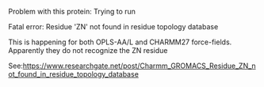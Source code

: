 Problem with this protein:
Trying to run

Fatal error:
Residue 'ZN' not found in residue topology database

This is happening for both OPLS-AA/L and CHARMM27 force-fields. Apparently they do not recognize the ZN residue

See:https://www.researchgate.net/post/Charmm_GROMACS_Residue_ZN_not_found_in_residue_topology_database


